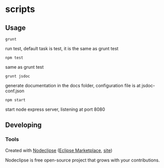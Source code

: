 

# scripts



## Usage

<code>grunt</code> 
<p>run test, default task is test, it is the same as grunt test</p>

<code>npm test</code>
<p>same as grunt test</p>

<code>grunt jsdoc</code> 
<p>generate documentation in the docs folder, configuration file is at jsdoc-conf.json</p>

<code>npm start</code> 
<p>start node express server, listening at port 8080</p>

## Developing



### Tools

Created with [Nodeclipse](https://github.com/Nodeclipse/nodeclipse-1)
 ([Eclipse Marketplace](http://marketplace.eclipse.org/content/nodeclipse), [site](http://www.nodeclipse.org))   

Nodeclipse is free open-source project that grows with your contributions.
